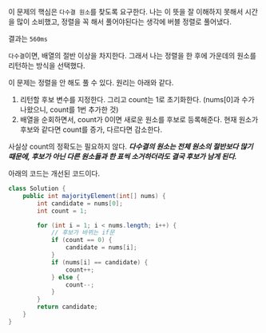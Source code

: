 이 문제의 핵심은 `다수결 원소`를 찾도록 요구한다. 나는 이 뜻을 잘 이해하지 못해서 시간을 많이 소비했고, 정렬을 꼭 해서 풀어야된다는 생각에 버블 정렬로 풀어냈다.

결과는 `560ms`

`다수결`이면, 배열의 절반 이상을 차지한다. 그래서 나는 정렬을 한 후에 가운데의 원소를 리턴하는 방식을 선택했다.

이 문제는 정렬을 안 해도 풀 수 있다. 원리는 아래와 같다.

1. 리턴할 후보 변수를 지정한다. 그리고 count는 1로 초기화한다. (nums[0]과 수가 나왔으니, count를 1번 추가한 것)
2. 배열을 순회하면서, count가 0이면 새로운 원소를 후보로 등록해준다. 현재 원소가 후보와 같다면 count를 증가, 다르다면 감소한다.

사실상 count의 정확도는 필요하지 않다. ***다수결의 원소는 전체 원소의 절반보다 많기 때문에, 후보가 아닌 다른 원소들과 한 표씩 소거하더라도 결국 후보가 남게 된다.***

아래의 코드는 개선된 코드이다.

```java
class Solution {
    public int majorityElement(int[] nums) {
        int candidate = nums[0];
        int count = 1;

        for (int i = 1; i < nums.length; i++) {
            // 후보가 바뀌는 if문
            if (count == 0) {
                candidate = nums[i];
            }
            if (nums[i] == candidate) {
                count++;
            } else {
                count--;
            }
        }
        return candidate;
    }
}
```
